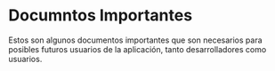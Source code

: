 # Documntos Importantes

Estos son algunos documentos importantes que son necesarios para posibles futuros usuarios de la aplicación, tanto desarrolladores como usuarios.

